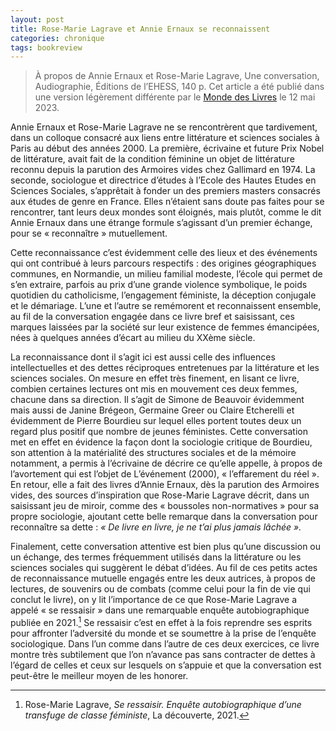 ```yaml
---
layout: post
title: Rose-Marie Lagrave et Annie Ernaux se reconnaissent
categories: chronique
tags: bookreview
---
```


> À propos de Annie Ernaux et Rose-Marie Lagrave, Une conversation, Audiographie, Éditions de l’EHESS, 140 p. Cet article a été publié dans une version légèrement différente par le [Monde des Livres](https://www.lemonde.fr/livres/article/2023/05/14/une-conversation-annie-ernaux-et-rose-marie-lagrave-une-reconnaissance-mutuelle_6173321_3260.html) le 12 mai 2023.

Annie Ernaux et Rose-Marie Lagrave ne se rencontrèrent que tardivement, dans un colloque consacré aux liens entre littérature et sciences sociales à Paris au début des années 2000. La première, écrivaine et future Prix Nobel de littérature, avait fait de la condition féminine un objet de littérature reconnu depuis la parution des Armoires vides chez Gallimard en 1974. La seconde, sociologue et directrice d’études à l’Ecole des Hautes Etudes en Sciences Sociales, s’apprêtait à fonder un des premiers masters consacrés aux études de genre en France. Elles n’étaient sans doute pas faites pour se rencontrer, tant leurs deux mondes sont éloignés, mais plutôt, comme le dit Annie Ernaux dans une étrange formule s’agissant d’un premier échange, pour se « reconnaître » mutuellement.

Cette reconnaissance c’est évidemment celle des lieux et des événements qui ont contribué à leurs parcours respectifs : des origines géographiques communes, en Normandie, un milieu familial modeste, l’école qui permet de s’en extraire, parfois au prix d’une grande violence symbolique, le poids quotidien du catholicisme, l’engagement féministe, la déception conjugale et le démariage. L’une et l’autre se remémorent et reconnaissent ensemble, au fil de la conversation engagée dans ce livre bref et saisissant, ces marques laissées par la société sur leur existence de femmes émancipées, nées à quelques années d’écart au milieu du XXème siècle.

La reconnaissance dont il s’agit ici est aussi celle des influences intellectuelles et des dettes réciproques entretenues par la littérature et les sciences sociales. On mesure en effet très finement, en lisant ce livre, combien certaines lectures ont mis en mouvement ces deux femmes, chacune dans sa direction. Il s’agit de Simone de Beauvoir évidemment mais aussi de Janine Brégeon, Germaine Greer ou Claire Etcherelli et évidemment de Pierre Bourdieu sur lequel elles portent toutes deux un regard plus positif que nombre de jeunes féministes. Cette conversation met en effet en évidence la façon dont la sociologie critique de Bourdieu, son attention à la matérialité des structures sociales et de la mémoire notamment, a permis à l’écrivaine de décrire ce qu’elle appelle, à propos de l’avortement qui est l’objet de L’événement (2000), « l’effarement du réel ». En retour, elle a fait des livres d’Annie Ernaux, dès la parution des Armoires vides, des sources d’inspiration que Rose-Marie Lagrave décrit, dans un saisissant jeu de miroir, comme des « boussoles non-normatives » pour sa propre sociologie, ajoutant cette belle remarque dans la conversation pour reconnaître sa dette : *« De livre en livre, je ne t’ai plus jamais lâchée ».*

Finalement, cette conversation attentive est bien plus qu’une discussion ou un échange, des termes fréquemment utilisés dans la littérature ou les sciences sociales qui suggèrent le débat d’idées. Au fil de ces petits actes de reconnaissance mutuelle engagés entre les deux autrices, à propos de lectures, de souvenirs ou de combats (comme celui pour la fin de vie qui conclut le livre), on y lit l’importance de ce que Rose-Marie Lagrave a appelé « se ressaisir » dans une remarquable enquête autobiographique publiée en 2021.[^1] Se ressaisir c’est en effet à la fois reprendre ses esprits pour affronter l’adversité du monde et se soumettre à la prise de l’enquête sociologique. Dans l’un comme dans l’autre de ces deux exercices, ce livre montre très subtilement que l’on n’avance pas sans contracter de dettes à l’égard de celles et ceux sur lesquels on s’appuie et que la conversation est peut-être le meilleur moyen de les honorer.


[^1]: Rose-Marie Lagrave, *Se ressaisir. Enquête autobiographique d’une transfuge de classe féministe*, La découverte, 2021.
